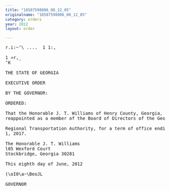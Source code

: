 ```yaml
---
title: "18587598006_08_12_05"
originalname: "18587598006_08_12_05"
category: orders
year: 2012
layout: order

---
```

<pre>
r.i:~‘\ ....  1 1:,

1 »r,_
‘K

THE STATE OF GEORGIA

EXECUTIVE ORDER

BY THE GOVERNOR:

ORDERED:

That the Honorable J. T. Williams of Henry County, Georgia, is
reappointed as a member of the Board of Directors of the Georgia

Regional Transportation Authority, for a term of office ending June
1, 2017.

The Honorable J. T. Williams
l05 Wexford Court
Stockbridge, Georgia 30281

This eighth day of June, 2012

(\oI0\a~\BeoJL

GOVERNOR

</pre>
